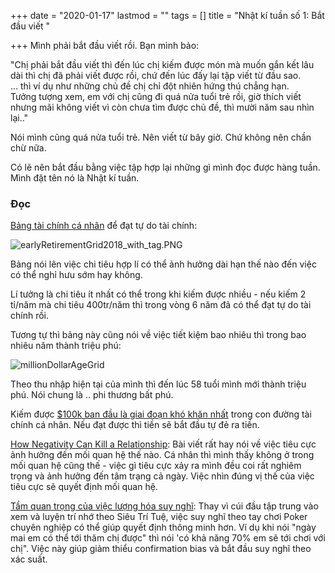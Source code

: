 +++
date = "2020-01-17"
lastmod = ""
tags = []
title = "Nhật kí tuần số 1: Bắt đầu viết "

+++
Mình phải bắt đầu viết rồi. Bạn mình bảo:

"Chị phải bắt đầu viết thì đến lúc chị kiếm được món mà muốn gắn kết lâu dài thì chị đã phải viết được rồi, chứ đến lúc đấy lại tập viết từ đầu sao.  
... thì ví dụ như những chủ đề chị chỉ đột nhiên hứng thú chẳng hạn.  
Tưởng tượng xem, em với chị cũng đi quá nửa tuổi trẻ rồi, giờ thích viết nhưng mãi không viết vì còn chưa tìm được chủ đề, thì mười năm sau nhìn lại.."

Nói mình cũng quá nửa tuổi trẻ. Nên viết từ bây giờ. Chứ không nên chần chừ nữa.

Có lẽ nên bắt đầu bằng việc tập hợp lại những gì mình đọc được hàng tuần. Mình đặt tên nó là Nhật kí tuần.

### Đọc

[Bảng tài chính cá nhân](https://site.us17.list-manage.com/track/click?u=3061c0f761fea583e4c8210a9&id=a7ea3f6dc0&e=055d44805e) để đạt tự do tài chính:

![earlyRetirementGrid2018_with_tag.PNG](https://ci3.googleusercontent.com/proxy/YWVSJFQODuJZKbj2UgEfo59MdiGXpaugz3SzZPTiaOBk8fv5bXEldux4PZbtJ3WtI2c4OtFSe-Yy__ZYkj6eEpwP6-MbQZf6sM7d5a3pJ0Jvvj7NVPEZYtK1ytVkHjRGwCe0O6fXeMyx80GR5PPWTVigVLtUPjHiE1j_-QuU5TLUhSNJT2R-pHjg09IRmE02hg=s0-d-e1-ft#https://i2.wp.com/fourpillarfreedom.com/wp-content/uploads/2018/03/earlyRetirementGrid2018_with_tag.png?resize=673%2C553&ssl=1)

Bảng nói lên việc chi tiêu hợp lí có thể ảnh hưởng dài hạn thế nào đến việc có thể nghỉ hưu sớm hay không.

Lí tưởng là chi tiêu ít nhất có thể trong khi kiếm được nhiều - nếu kiếm 2 tỉ/năm mà chi tiêu 400tr/năm thì trong vòng 6 năm đã có thể đạt tự do tài chính rồi.

Tương tự thì bảng này cũng nói về việc tiết kiệm bao nhiêu thì trong bao nhiêu năm thành triệu phú:

![millionDollarAgeGrid](https://ci6.googleusercontent.com/proxy/grCb4Z1AjisSqT3Q0LnAETFMs48Zs8yHV7X0RStwc29fIAP6wT-Pjgv1HE9dkqkVkXyioTyAtaAG896s4YYuYSfkqup2Vv9TKzU0Id4HbQUdKb6p7IIgChDJI_mbpv1EQiMd2SfF8RrX1VRdRfsPqZUgHD0AbwyOtgZBFsn19JFhkRAsiA=s0-d-e1-ft#https://i1.wp.com/fourpillarfreedom.com/wp-content/uploads/2017/08/millionDollarAgeGrid.png?resize=653%2C539&ssl=1)

Theo thu nhập hiện tại của mình thì đến lúc 58 tuổi mình mới thành triệu phú. Nói chung là .. phi thương bất phú.

Kiếm được [$100k ban đầu là giai đoạn khó khăn nhất](https://fourpillarfreedom.com/charlie-munger-the-first-100000-is-a-btch/) trong con đường tài chính cá nhân. Nếu đạt được thì tiền sẽ bắt đầu tự đẻ ra tiền.

[How Negativity Can Kill a Relationship](https://site.us17.list-manage.com/track/click?u=3061c0f761fea583e4c8210a9&id=c1f64fab9b&e=055d44805e): Bài viết rất hay nói về việc tiêu cực ảnh hưởng đến mối quan hệ thế nào. Cá nhân thì mình thấy không ở trong mối quan hệ cũng thế - việc gì tiêu cực xảy ra mình đều coi rất nghiêm trọng và ảnh hưởng đến tâm trạng cả ngày. Việc nhìn đúng vị thế của việc tiêu cực sẽ quyết định mối quan hệ.

[Tầm quan trọng của việc lượng hóa suy nghĩ](https://site.us17.list-manage.com/track/click?u=3061c0f761fea583e4c8210a9&id=28f6f59cf5&e=055d44805e): Thay vì cúi đầu tập trung vào xem và luyện trí nhớ theo Siêu Trí Tuệ, việc suy nghĩ theo tay chơi Poker chuyên nghiệp có thể giúp quyết định thông minh hơn. Ví dụ khi nói "ngày mai em có thể tới thăm chị được" thì nói 'có khả năng 70% em sẽ tới chơi với chị". Việc này giúp giảm thiểu confirmation bias và bắt đầu suy nghĩ theo xác suất.